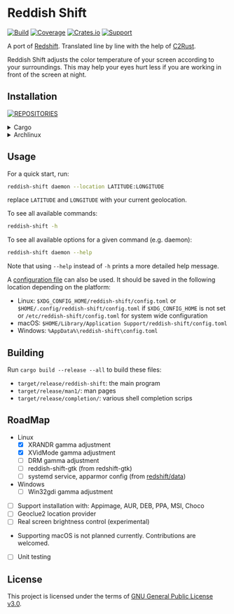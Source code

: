 # Reddish Shift
[![Build](https://img.shields.io/github/actions/workflow/status/mahor1221/reddish-shift/ci.yaml?logo=github)](https://github.com/mahor1221/reddish-shift/actions)
[![Coverage](https://img.shields.io/codecov/c/github/mahor1221/reddish-shift?logo=codecov)](https://codecov.io/gh/mahor1221/reddish-shift)
[![Crates.io](https://img.shields.io/crates/v/reddish-shift.svg?logo=rust)](https://crates.io/crates/reddish-shift)
[![Support](https://img.shields.io/badge/support-7289da.svg?label=&logo=discord&logoColor=ffffff&color=7389D8&labelColor=6A7EC2)](https://discord.gg/E6uKg67f)

A port of [Redshift](https://github.com/jonls/redshift).
Translated line by line with the help of [C2Rust](https://github.com/immunant/c2rust).

Reddish Shift adjusts the color temperature of your screen according to your
surroundings. This may help your eyes hurt less if you are working in front of
the screen at night.



## Installation
[![REPOSITORIES](https://repology.org/badge/vertical-allrepos/reddish-shift.svg?columns=3&exclude_unsupported=1)](https://repology.org/project/reddish-shift)

<details>
  <summary>Cargo</summary>

```bash
cargo install reddish-shift
```
</details>

<details>
  <summary>Archlinux</summary>

```bash
paru -S reddish-shift
paru -S reddish-shift-bin
paru -S reddish-shift-git
```
</details>



## Usage
For a quick start, run:
```bash
reddish-shift daemon --location LATITUDE:LONGITUDE
```
replace `LATITUDE` and `LONGITUDE` with your current geolocation.

To see all available commands:
```bash
reddish-shift -h
```

To see all available options for a given command (e.g. daemon):
```bash
reddish-shift daemon --help
```
Note that using `--help` instead of `-h` prints a more detailed help message.

A [configuration file](config.toml) can also be used. It should be saved in
the following location depending on the platform:
  * Linux: `$XDG_CONFIG_HOME/reddish-shift/config.toml`
           or `$HOME/.config/reddish-shift/config.toml` if `$XDG_CONFIG_HOME` is not set
           or `/etc/reddish-shift/config.toml` for system wide configuration
  * macOS: `$HOME/Library/Application Support/reddish-shift/config.toml`
  * Windows: `%AppData%\reddish-shift\config.toml`



## Building
Run `cargo build --release --all` to build these files:
- `target/release/reddish-shift`: the main program
- `target/release/man1/`: man pages
- `target/release/completion/`: various shell completion scrips



## RoadMap
* Linux
  * [x] XRANDR gamma adjustment
  * [x] XVidMode gamma adjustment
  * [ ] DRM gamma adjustment
  * [ ] reddish-shift-gtk (from redshift-gtk)
  * [ ] systemd service, apparmor config (from [redshift/data](https://github.com/jonls/redshift/tree/master/data))
* Windows
  * [ ] Win32gdi gamma adjustment
* [ ] Support installation with: Appimage, AUR, DEB, PPA, MSI, Choco
* [ ] Geoclue2 location provider
* [ ] Real screen brightness control (experimental)
* Supporting macOS is not planned currently. Contributions are welcomed.
* [ ] Unit testing



## License
This project is licensed under the terms of [GNU General Public License v3.0](LICENSE).
